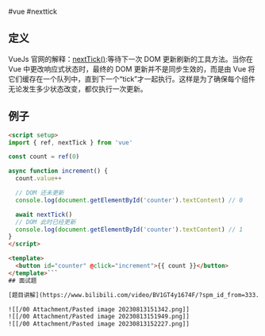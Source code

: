 #vue #nexttick
## 定义

 VueJs 官网的解释：[nextTick()](https://cn.vuejs.org/api/general.html#nexttick):等待下一次 DOM 更新刷新的工具方法。当你在 Vue 中更改响应式状态时，最终的 DOM 更新并不是同步生效的，而是由 Vue 将它们缓存在一个队列中，直到下一个“tick”才一起执行。这样是为了确保每个组件无论发生多少状态改变，都仅执行一次更新。

## 例子

```html
<script setup>
import { ref, nextTick } from 'vue'

const count = ref(0)

async function increment() {
  count.value++

  // DOM 还未更新
  console.log(document.getElementById('counter').textContent) // 0

  await nextTick()
  // DOM 此时已经更新
  console.log(document.getElementById('counter').textContent) // 1
}
</script>

<template>
  <button id="counter" @click="increment">{{ count }}</button>
</template>```
## 面试题

[题目讲解](https://www.bilibili.com/video/BV1GT4y1674F/?spm_id_from=333.337.search-card.all.click&vd_source=633fb585b48e246e65d0f363285629b9)

![[/00 Attachment/Pasted image 20230813151342.png]]
![[/00 Attachment/Pasted image 20230813151949.png]]
![[/00 Attachment/Pasted image 20230813152227.png]]






